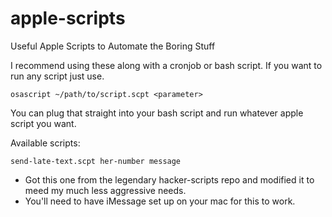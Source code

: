 # apple-scripts
Useful Apple Scripts to Automate the Boring Stuff

I recommend using these along with a cronjob or bash script. 
If you want to run any script just use.

`osascript ~/path/to/script.scpt <parameter>`

You can plug that straight into your bash script and run whatever apple script you want. 

Available scripts: 

`send-late-text.scpt her-number message`
  - Got this one from the legendary hacker-scripts repo and modified it to meed my much less aggressive needs. 
  - You'll need to have iMessage set up on your mac for this to work. 
